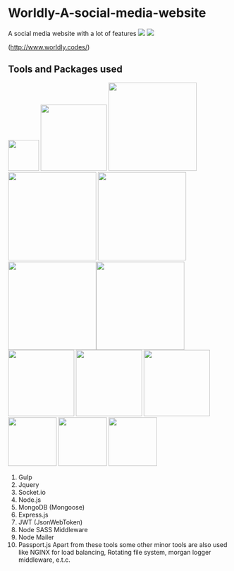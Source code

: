 # Worldly-A-social-media-website
A social media website with a lot of features
<img src="https://img.shields.io/github/issues/Sanscode2911/Worldly-A-social-media-website"> <img src="https://img.shields.io/badge/Dev-InProgress-orange">

(http://www.worldly.codes/)
## Tools and Packages used
<img src="https://raw.githubusercontent.com/gulpjs/artwork/master/gulp-2x.png" width=70> <img src="https://miro.medium.com/max/800/0*g3ns8QALNBBH7CBA." width=150> <img src="https://t1.daumcdn.net/cfile/tistory/226E113C5660EF950B" width=200> <img src="https://upload.wikimedia.org/wikipedia/commons/d/d9/Node.js_logo.svg" width=200> <img src="https://cdn.iconscout.com/icon/free/png-512/mongodb-226029.png" width=200> <img src="https://transang.me/content/images/2019/11/ExpressJS.png" width=200><img src="https://vegibit.com/wp-content/uploads/2018/07/JSON-Web-Token-Authentication-With-Node.png" width=200> <img src="https://camo.githubusercontent.com/f1e23b7f0efb3e6acf2b5a11c0379e5c51cc911b/68747470733a2f2f7261776769742e636f6d2f736173732f6e6f64652d736173732f6d61737465722f6d656469612f6c6f676f2e737667" width=150> <img src="https://i1.wp.com/community.nodemailer.com/wp-content/uploads/2015/10/n2-2.png?fit=422%2C360&ssl=1" width=150> <img src="https://miro.medium.com/max/400/1*YI1tt4kGzvea-v4dAhZ90w.png" width=150>
 <img src="https://camo.githubusercontent.com/f1e23b7f0efb3e6acf2b5a11c0379e5c51cc911b/68747470733a2f2f7261776769742e636f6d2f736173732f6e6f64652d736173732f6d61737465722f6d656469612f6c6f676f2e737667" width=110> <img src="https://i1.wp.com/community.nodemailer.com/wp-content/uploads/2015/10/n2-2.png?fit=422%2C360&ssl=1" width=110> <img src="https://miro.medium.com/max/400/1*YI1tt4kGzvea-v4dAhZ90w.png" width=110>
1. Gulp
2. Jquery
3. Socket.io
4. Node.js
5. MongoDB (Mongoose)
6. Express.js
7. JWT (JsonWebToken)
8. Node SASS Middleware
9. Node Mailer
10. Passport.js
Apart from these tools some other minor tools are also used like NGINX for load balancing, Rotating file system, morgan logger middleware, e.t.c.

